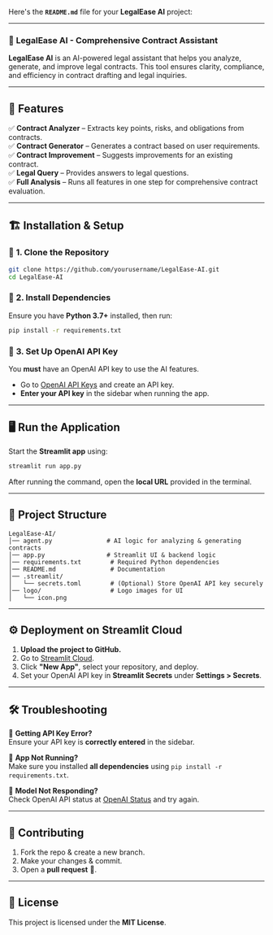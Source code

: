 Here's the **`README.md`** file for your **LegalEase AI** project:  

---

### 📜 **LegalEase AI - Comprehensive Contract Assistant**  
**LegalEase AI** is an AI-powered legal assistant that helps you analyze, generate, and improve legal contracts. This tool ensures clarity, compliance, and efficiency in contract drafting and legal inquiries.

---

## 🚀 **Features**  

✅ **Contract Analyzer** – Extracts key points, risks, and obligations from contracts.  
✅ **Contract Generator** – Generates a contract based on user requirements.  
✅ **Contract Improvement** – Suggests improvements for an existing contract.  
✅ **Legal Query** – Provides answers to legal questions.  
✅ **Full Analysis** – Runs all features in one step for comprehensive contract evaluation.  

---

## 🏗 **Installation & Setup**  

### 🔹 **1. Clone the Repository**  
```bash
git clone https://github.com/yourusername/LegalEase-AI.git
cd LegalEase-AI
```

### 🔹 **2. Install Dependencies**  
Ensure you have **Python 3.7+** installed, then run:
```bash
pip install -r requirements.txt
```

### 🔹 **3. Set Up OpenAI API Key**  
You **must** have an OpenAI API key to use the AI features.  
- Go to [OpenAI API Keys](https://platform.openai.com/account/api-keys) and create an API key.  
- **Enter your API key** in the sidebar when running the app.

---

## 🖥 **Run the Application**  

Start the **Streamlit app** using:  
```bash
streamlit run app.py
```

After running the command, open the **local URL** provided in the terminal.

---

## 📂 **Project Structure**  
```
LegalEase-AI/
│── agent.py               # AI logic for analyzing & generating contracts
│── app.py                 # Streamlit UI & backend logic
│── requirements.txt        # Required Python dependencies
│── README.md               # Documentation
│── .streamlit/
│   └── secrets.toml        # (Optional) Store OpenAI API key securely
│── logo/                   # Logo images for UI
│   └── icon.png
```

---

## ⚙️ **Deployment on Streamlit Cloud**  
1. **Upload the project to GitHub.**  
2. Go to [Streamlit Cloud](https://share.streamlit.io/).  
3. Click **"New App"**, select your repository, and deploy.  
4. Set your OpenAI API key in **Streamlit Secrets** under **Settings > Secrets**.

---

## 🛠 **Troubleshooting**  

🔸 **Getting API Key Error?**  
Ensure your API key is **correctly entered** in the sidebar.  

🔸 **App Not Running?**  
Make sure you installed **all dependencies** using `pip install -r requirements.txt`.  

🔸 **Model Not Responding?**  
Check OpenAI API status at [OpenAI Status](https://status.openai.com/) and try again.

---

## 🤝 **Contributing**  
1. Fork the repo & create a new branch.  
2. Make your changes & commit.  
3. Open a **pull request** 🚀.  

---

## 📜 **License**  
This project is licensed under the **MIT License**.